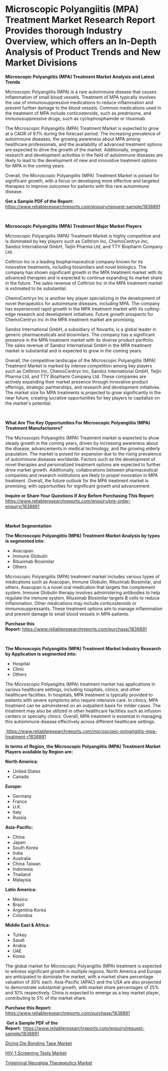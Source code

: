 <p><h1>Microscopic Polyangiitis (MPA) Treatment Market Research Report Provides thorough Industry Overview, which offers an In-Depth Analysis of Product Trends and New Market Divisions</h1></p><p><strong>Microscopic Polyangiitis (MPA) Treatment Market Analysis and Latest Trends</strong></p>
<p><p>Microscopic Polyangiitis (MPA) is a rare autoimmune disease that causes inflammation of small blood vessels. Treatment of MPA typically involves the use of immunosuppressive medications to reduce inflammation and prevent further damage to the blood vessels. Common medications used in the treatment of MPA include corticosteroids, such as prednisone, and immunosuppressive drugs, such as cyclophosphamide or rituximab.</p><p>The Microscopic Polyangiitis (MPA) Treatment Market is expected to grow at a CAGR of 9.1% during the forecast period. The increasing prevalence of autoimmune diseases, the growing awareness about MPA among healthcare professionals, and the availability of advanced treatment options are expected to drive the growth of the market. Additionally, ongoing research and development activities in the field of autoimmune diseases are likely to lead to the development of new and innovative treatment options for MPA in the coming years.</p><p>Overall, the Microscopic Polyangiitis (MPA) Treatment Market is poised for significant growth, with a focus on developing more effective and targeted therapies to improve outcomes for patients with this rare autoimmune disease.</p></p>
<p><strong>Get a Sample PDF of the Report:&nbsp;</strong> <a href="https://www.reliableresearchreports.com/enquiry/request-sample/1838891">https://www.reliableresearchreports.com/enquiry/request-sample/1838891</a></p>
<p>&nbsp;</p>
<p><strong>Microscopic Polyangiitis (MPA) Treatment Major Market Players</strong></p>
<p><p>Microscopic Polyangiitis (MPA) Treatment Market is highly competitive and is dominated by key players such as Celltrion Inc, ChemoCentryx Inc, Sandoz International GmbH, Teijin Pharma Ltd, and TTY Biopharm Company Ltd.</p><p>Celltrion Inc is a leading biopharmaceutical company known for its innovative treatments, including biosimilars and novel biologics. The company has shown significant growth in the MPA treatment market with its advanced therapies and is expected to continue expanding its market share in the future. The sales revenue of Celltrion Inc in the MPA treatment market is estimated to be substantial.</p><p>ChemoCentryx Inc is another key player specializing in the development of novel therapeutics for autoimmune diseases, including MPA. The company has experienced rapid growth in the MPA treatment market with its cutting-edge research and development initiatives. Future growth prospects for ChemoCentryx Inc in the MPA treatment market are promising.</p><p>Sandoz International GmbH, a subsidiary of Novartis, is a global leader in generic pharmaceuticals and biosimilars. The company has a significant presence in the MPA treatment market with its diverse product portfolio. The sales revenue of Sandoz International GmbH in the MPA treatment market is substantial and is expected to grow in the coming years.</p><p>Overall, the competitive landscape of the Microscopic Polyangiitis (MPA) Treatment Market is marked by intense competition among key players such as Celltrion Inc, ChemoCentryx Inc, Sandoz International GmbH, Teijin Pharma Ltd, and TTY Biopharm Company Ltd. These companies are actively expanding their market presence through innovative product offerings, strategic partnerships, and research and development initiatives. The market size for MPA treatments is projected to grow significantly in the near future, creating lucrative opportunities for key players to capitalize on the market's potential.</p></p>
<p>&nbsp;</p>
<p><strong>What Are The Key Opportunities For Microscopic Polyangiitis (MPA) Treatment Manufacturers?</strong></p>
<p><p>The Microscopic Polyangiitis (MPA) Treatment market is expected to show steady growth in the coming years, driven by increasing awareness about the disease, advancements in medical technology, and the growing elderly population. The market is poised for expansion due to the rising prevalence of autoimmune diseases worldwide. Factors such as the development of novel therapies and personalized treatment options are expected to further drive market growth. Additionally, collaborations between pharmaceutical companies and research institutions are likely to propel innovation in MPA treatment. Overall, the future outlook for the MPA treatment market is promising, with opportunities for significant growth and advancement.</p></p>
<p><strong>Inquire or Share Your Questions If Any Before Purchasing This Report:</strong> <a href="https://www.reliableresearchreports.com/enquiry/pre-order-enquiry/1838891">https://www.reliableresearchreports.com/enquiry/pre-order-enquiry/1838891</a></p>
<p>&nbsp;</p>
<p><strong>Market Segmentation</strong></p>
<p><strong>The Microscopic Polyangiitis (MPA) Treatment Market Analysis by types is segmented into:</strong></p>
<p><ul><li>Avacopan</li><li>Immune Globulin</li><li>Rituximab Biosimilar</li><li>Others</li></ul></p>
<p><p>Microscopic Polyangiitis (MPA) treatment market includes various types of medications such as Avacopan, Immune Globulin, Rituximab Biosimilar, and others. Avacopan is a novel oral medication that targets the complement system. Immune Globulin therapy involves administering antibodies to help regulate the immune system. Rituximab Biosimilar targets B cells to reduce inflammation. Other medications may include corticosteroids or immunosuppressants. These treatment options aim to manage inflammation and prevent damage to small blood vessels in MPA patients.</p></p>
<p><strong>Purchase this Report:&nbsp;</strong><a href="https://www.reliableresearchreports.com/purchase/1838891">https://www.reliableresearchreports.com/purchase/1838891</a></p>
<p>&nbsp;</p>
<p><strong>The Microscopic Polyangiitis (MPA) Treatment Market Industry Research by Application is segmented into:</strong></p>
<p><ul><li>Hospital</li><li>Clinic</li><li>Others</li></ul></p>
<p><p>The Microscopic Polyangiitis (MPA) treatment market has applications in various healthcare settings, including hospitals, clinics, and other healthcare facilities. In hospitals, MPA treatment is typically provided to patients with severe symptoms who require intensive care. In clinics, MPA treatment can be administered on an outpatient basis for milder cases. The treatment may also be utilized in other healthcare facilities such as infusion centers or specialty clinics. Overall, MPA treatment is essential in managing this autoimmune disease effectively across different healthcare settings.</p></p>
<p><a href="https://www.reliableresearchreports.com/microscopic-polyangiitis-mpa-treatment-r1838891">&nbsp;https://www.reliableresearchreports.com/microscopic-polyangiitis-mpa-treatment-r1838891</a></p>
<p><strong>In terms of Region, the Microscopic Polyangiitis (MPA) Treatment Market Players available by Region are:</strong></p>
<p>
    <p> <strong> North America: </strong>
        <ul>
            <li>United States</li>
            <li>Canada</li>
        </ul>
        </p> 
    <p> <strong> Europe: </strong>
        <ul>
            <li>Germany</li>
            <li>France</li>
            <li>U.K.</li>
            <li>Italy</li>
            <li>Russia</li>
        </ul>
        </p> 
    <p> <strong> Asia-Pacific: </strong>
        <ul>
            <li>China</li>
            <li>Japan</li>
            <li>South Korea</li>
            <li>India</li>
            <li>Australia</li>
            <li>China Taiwan</li>
            <li>Indonesia</li>
            <li>Thailand</li>
            <li>Malaysia</li>
        </ul>
        </p> 
    <p> <strong> Latin America: </strong>
        <ul>
            <li>Mexico</li>
            <li>Brazil</li>
            <li>Argentina Korea</li>
            <li>Colombia</li>
        </ul>
        </p> 
    <p> <strong> Middle East & Africa: </strong>
        <ul>
            <li>Turkey</li>
            <li>Saudi</li>
            <li>Arabia</li>
            <li>UAE</li>
            <li>Korea</li>
        </ul>
    </p>
    </p>
<p><p>The global market for Microscopic Polyangiitis (MPA) treatment is expected to witness significant growth in multiple regions. North America and Europe are anticipated to dominate the market, with a market share percentage valuation of 30% each. Asia-Pacific (APAC) and the USA are also projected to demonstrate substantial growth, with market share percentages of 25% and 10% respectively. China is expected to emerge as a key market player, contributing to 5% of the market share.</p></p>
<p><strong>Purchase this Report: </strong><a href="https://www.reliableresearchreports.com/purchase/1838891">https://www.reliableresearchreports.com/purchase/1838891</a></p>
<p>&nbsp;<strong>Get a Sample PDF of the Report:&nbsp;&nbsp;</strong><a href="https://www.reliableresearchreports.com/enquiry/request-sample/1838891">https://www.reliableresearchreports.com/enquiry/request-sample/1838891</a></p>
<p><strong></strong></p>
<p><p><a href="https://issuu.com/reportprime-2/docs/dicing-die-bonding-tape-market-size-2030.pptx">Dicing Die Bonding Tape Market</a></p><p><a href="https://github.com/ruddyyedelwadw/Market-Research-Report-List-2/blob/main/hiv-1-screening-tests-market.md">HIV-1 Screening Tests Market</a></p><p><a href="https://github.com/lorenzaSchmeler/Market-Research-Report-List-1/blob/main/trigeminal-neuralgia-therapeutics-market.md">Trigeminal Neuralgia Therapeutics Market</a></p></p>